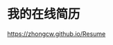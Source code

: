 # 我的在线简历
<a href="https://zhongcw.github.io/Resume" target="_blank">https://zhongcw.github.io/Resume</a>
